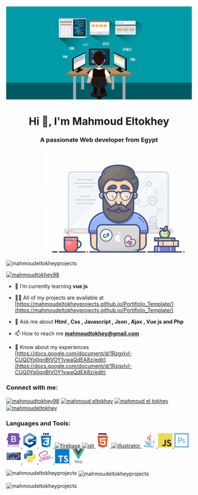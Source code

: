 [![Header](https://github.com/mahmoudEltokheyProjects/mahmoudEltokheyProjects/blob/main/programming.png)](https://github.com/mahmoudEltokheyProjects/mahmoudEltokheyProjects/blob/main/programming.png)
<h1 align="center">Hi 👋, I'm Mahmoud Eltokhey</h1>
<h3 align="center">A passionate Web developer from Egypt</h3>
<img align="right" alt="coding" width="400" src="https://github.com/mahmoudEltokheyProjects/mahmoudEltokheyProjects/blob/main/programmer.gif"
<p align="left"> <img src="https://komarev.com/ghpvc/?username=mahmoudeltokheyprojects&label=Profile%20views&color=0e75b6&style=flat" alt="mahmoudeltokheyprojects" /> </p>

<p align="left"> <a href="https://twitter.com/mahmoudtokhey98" target="blank"><img src="https://img.shields.io/twitter/follow/mahmoudtokhey98?logo=twitter&style=for-the-badge" alt="mahmoudtokhey98" /></a> </p>

- 🌱 I’m currently learning **vue js**

- 👨‍💻 All of my projects are available at [https://mahmoudeltokheyprojects.github.io/Portifolio_Template/](https://mahmoudeltokheyprojects.github.io/Portifolio_Template/)

- 💬 Ask me about **Html , Css , Javascript , Json , Ajax , Vue js and Php**

- 📫 How to reach me **mahmoudtokhey@gmail.com**

- 📄 Know about my experiences [https://docs.google.com/document/d/1RzgxlvI-CUQ0Yq0qnBtVOY1vwaQdEA8z/edit](https://docs.google.com/document/d/1RzgxlvI-CUQ0Yq0qnBtVOY1vwaQdEA8z/edit)

<h3 align="left">Connect with me:</h3>
<p align="left">
<a href="https://twitter.com/mahmoudtokhey98" target="blank"><img align="center" src="https://raw.githubusercontent.com/rahuldkjain/github-profile-readme-generator/master/src/images/icons/Social/twitter.svg" alt="mahmoudtokhey98" height="30" width="40" /></a>
<a href="https://linkedin.com/in/mahmoud eltokhey" target="blank"><img align="center" src="https://raw.githubusercontent.com/rahuldkjain/github-profile-readme-generator/master/src/images/icons/Social/linked-in-alt.svg" alt="mahmoud eltokhey" height="30" width="40" /></a>
<a href="https://fb.com/mahmoud el tokhey" target="blank"><img align="center" src="https://raw.githubusercontent.com/rahuldkjain/github-profile-readme-generator/master/src/images/icons/Social/facebook.svg" alt="mahmoud el tokhey" height="30" width="40" /></a>
<a href="https://www.behance.net/mahmoudeltokhey" target="blank"><img align="center" src="https://raw.githubusercontent.com/rahuldkjain/github-profile-readme-generator/master/src/images/icons/Social/behance.svg" alt="mahmoudeltokhey" height="30" width="40" /></a>
</p>

<h3 align="left">Languages and Tools:</h3>
<p align="left"> <a href="https://getbootstrap.com" target="_blank" rel="noreferrer"> <img src="https://raw.githubusercontent.com/devicons/devicon/master/icons/bootstrap/bootstrap-plain-wordmark.svg" alt="bootstrap" width="40" height="40"/> </a> <a href="https://www.w3schools.com/cpp/" target="_blank" rel="noreferrer"> <img src="https://raw.githubusercontent.com/devicons/devicon/master/icons/cplusplus/cplusplus-original.svg" alt="cplusplus" width="40" height="40"/> </a> <a href="https://www.w3schools.com/css/" target="_blank" rel="noreferrer"> <img src="https://raw.githubusercontent.com/devicons/devicon/master/icons/css3/css3-original-wordmark.svg" alt="css3" width="40" height="40"/> </a> <a href="https://firebase.google.com/" target="_blank" rel="noreferrer"> <img src="https://www.vectorlogo.zone/logos/firebase/firebase-icon.svg" alt="firebase" width="40" height="40"/> </a> <a href="https://git-scm.com/" target="_blank" rel="noreferrer"> <img src="https://www.vectorlogo.zone/logos/git-scm/git-scm-icon.svg" alt="git" width="40" height="40"/> </a> <a href="https://www.w3.org/html/" target="_blank" rel="noreferrer"> <img src="https://raw.githubusercontent.com/devicons/devicon/master/icons/html5/html5-original-wordmark.svg" alt="html5" width="40" height="40"/> </a> <a href="https://www.adobe.com/in/products/illustrator.html" target="_blank" rel="noreferrer"> <img src="https://www.vectorlogo.zone/logos/adobe_illustrator/adobe_illustrator-icon.svg" alt="illustrator" width="40" height="40"/> </a> <a href="https://www.java.com" target="_blank" rel="noreferrer"> <img src="https://raw.githubusercontent.com/devicons/devicon/master/icons/java/java-original.svg" alt="java" width="40" height="40"/> </a> <a href="https://developer.mozilla.org/en-US/docs/Web/JavaScript" target="_blank" rel="noreferrer"> <img src="https://raw.githubusercontent.com/devicons/devicon/master/icons/javascript/javascript-original.svg" alt="javascript" width="40" height="40"/> </a> <a href="https://www.photoshop.com/en" target="_blank" rel="noreferrer"> <img src="https://raw.githubusercontent.com/devicons/devicon/master/icons/photoshop/photoshop-line.svg" alt="photoshop" width="40" height="40"/> </a> <a href="https://www.php.net" target="_blank" rel="noreferrer"> <img src="https://raw.githubusercontent.com/devicons/devicon/master/icons/php/php-original.svg" alt="php" width="40" height="40"/> </a> <a href="https://www.python.org" target="_blank" rel="noreferrer"> <img src="https://raw.githubusercontent.com/devicons/devicon/master/icons/python/python-original.svg" alt="python" width="40" height="40"/> </a> <a href="https://sass-lang.com" target="_blank" rel="noreferrer"> <img src="https://raw.githubusercontent.com/devicons/devicon/master/icons/sass/sass-original.svg" alt="sass" width="40" height="40"/> </a> <a href="https://www.typescriptlang.org/" target="_blank" rel="noreferrer"> <img src="https://raw.githubusercontent.com/devicons/devicon/master/icons/typescript/typescript-original.svg" alt="typescript" width="40" height="40"/> </a> <a href="https://vuejs.org/" target="_blank" rel="noreferrer"> <img src="https://raw.githubusercontent.com/devicons/devicon/master/icons/vuejs/vuejs-original-wordmark.svg" alt="vuejs" width="40" height="40"/> </a> </p>

<p><img align="left" src="https://github-readme-stats.vercel.app/api/top-langs?username=mahmoudeltokheyprojects&show_icons=true&locale=en&layout=compact" alt="mahmoudeltokheyprojects" /></p>

<p>&nbsp;<img align="center" src="https://github-readme-stats.vercel.app/api?username=mahmoudeltokheyprojects&show_icons=true&locale=en" alt="mahmoudeltokheyprojects" /></p>

<p><img align="center" src="https://github-readme-streak-stats.herokuapp.com/?user=mahmoudeltokheyprojects&" alt="mahmoudeltokheyprojects" /></p>
